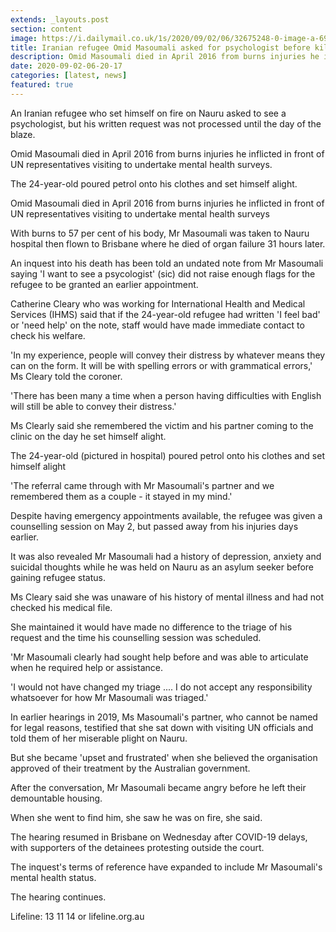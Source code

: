 ```yaml
---
extends: _layouts.post
section: content
image: https://i.dailymail.co.uk/1s/2020/09/02/06/32675248-0-image-a-69_1599023195070.jpg 
title: Iranian refugee Omid Masoumali asked for psychologist before killing himself on Nauru 
description: Omid Masoumali died in April 2016 from burns injuries he inflicted in front of UN representatives visiting Nauru to undertake mental health surveys. 
date: 2020-09-02-06-20-17 
categories: [latest, news] 
featured: true 
--- 
```

An Iranian refugee who set himself on fire on Nauru asked to see a psychologist, but his written request was not processed until the day of the blaze.

Omid Masoumali died in April 2016 from burns injuries he inflicted in front of UN representatives visiting to undertake mental health surveys.

The 24-year-old poured petrol onto his clothes and set himself alight.

Omid Masoumali died in April 2016 from burns injuries he inflicted in front of UN representatives visiting to undertake mental health surveys

With burns to 57 per cent of his body, Mr Masoumali was taken to Nauru hospital then flown to Brisbane where he died of organ failure 31 hours later.

An inquest into his death has been told an undated note from Mr Masoumali saying 'I want to see a psycologist' (sic) did not raise enough flags for the refugee to be granted an earlier appointment.

Catherine Cleary who was working for International Health and Medical Services (IHMS) said that if the 24-year-old refugee had written 'I feel bad' or 'need help' on the note, staff would have made immediate contact to check his welfare.

'In my experience, people will convey their distress by whatever means they can on the form. It will be with spelling errors or with grammatical errors,' Ms Cleary told the coroner.

'There has been many a time when a person having difficulties with English will still be able to convey their distress.'

Ms Clearly said she remembered the victim and his partner coming to the clinic on the day he set himself alight.

The 24-year-old (pictured in hospital) poured petrol onto his clothes and set himself alight

'The referral came through with Mr Masoumali's partner and we remembered them as a couple - it stayed in my mind.'

Despite having emergency appointments available, the refugee was given a counselling session on May 2, but passed away from his injuries days earlier.

It was also revealed Mr Masoumali had a history of depression, anxiety and suicidal thoughts while he was held on Nauru as an asylum seeker before gaining refugee status.

Ms Cleary said she was unaware of his history of mental illness and had not checked his medical file.

She maintained it would have made no difference to the triage of his request and the time his counselling session was scheduled.

'Mr Masoumali clearly had sought help before and was able to articulate when he required help or assistance.

'I would not have changed my triage .... I do not accept any responsibility whatsoever for how Mr Masoumali was triaged.'

In earlier hearings in 2019, Ms Masoumali's partner, who cannot be named for legal reasons, testified that she sat down with visiting UN officials and told them of her miserable plight on Nauru.

But she became 'upset and frustrated' when she believed the organisation approved of their treatment by the Australian government.

After the conversation, Mr Masoumali became angry before he left their demountable housing.

When she went to find him, she saw he was on fire, she said.

The hearing resumed in Brisbane on Wednesday after COVID-19 delays, with supporters of the detainees protesting outside the court.

The inquest's terms of reference have expanded to include Mr Masoumali's mental health status.

The hearing continues.

Lifeline: 13 11 14 or lifeline.org.au 

